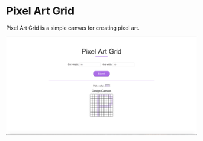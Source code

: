 # Pixel Art Grid
Pixel Art Grid is a simple canvas for creating pixel art.

![Screen shot of pixel art grid](screenshot.png)
